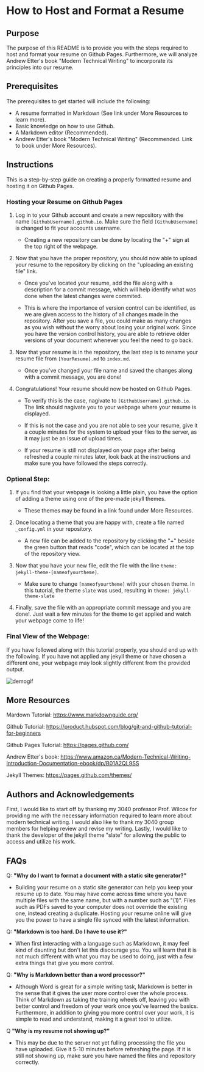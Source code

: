# How to Host and Format a Resume
## Purpose
The purpose of this README is to provide you with the steps required to host and format your resume on Github Pages. Furthermore, we will analyze Andrew Etter's book "Modern Technical Writing" to incorporate its principles into our resume. 
## Prerequisites
The prerequisites to get started will include the following:
- A resume formatted in Markdown (See link under More Resources to learn more).
- Basic knowledge on how to use Github.
- A Markdown editor (Recommended).
- Andrew Etter's book "Modern Technical Writing" (Recommended. Link to book under More Resources).
## Instructions

This is a step-by-step guide on creating a properly formatted resume and hosting it on Github Pages.       

### Hosting your Resume on Github Pages

  1. Log in to your Github account and create a new repository with the name `[GithubUsername].github.io`. Make sure the field `[GithubUsername]` is changed to fit your accounts username.
     
     - Creating a new repository can be done by locating the "+" sign at the top right of the webpage.
       
  3. Now that you have the proper repository, you should now able to upload your resume to the repository by clicking on the "uploading an existing file" link.
      
     - Once you've located your resume, add the file along with a description for a commit message, which will help identify what was done when the latest changes were commited.
       
     - This is where the importance of version control can be identified, as we are given access to the history of all changes made in the repository. After you save a file, you could make as many changes as you wish without the worry about losing your original work. Since you have the version control history, you are able to retrieve older versions of your document whenever you feel the need to go back. 
       
  5. Now that your resume is in the repository, the last step is to rename your resume file from `[YourResume].md` to `index.md`.

     - Once you've changed your file name and saved the changes along with a commit message, you are done!
    
  6. Congratulations! Your resume should now be hosted on Github Pages.

     - To verify this is the case, nagivate to `[GithubUsername].github.io`. The link should nagivate you to your webpage where your resume is displayed.
    
     - If this is not the case and you are not able to see your resume, give it a couple minutes for the system to upload your files to the server, as it may just be an issue of upload times.
    
     - If your resume is still not displayed on your page after being refreshed a couple minutes later, look back at the instructions and make sure you have followed the steps correctly.
    
### Optional Step:

  1. If you find that your webpage is looking a little plain, you have the option of adding a theme using one of the pre-made jekyll themes.

      - These themes may be found in a link found under More Resources.
      
  2. Once locating a theme that you are happy with, create a file named `_config.yml` in your repository.

      - A new file can be added to the repository by clicking the "+" beside the green button that reads "code", which can be located at the top of the repository view.
    
  3. Now that you have your new file, edit the file with the line `theme: jekyll-theme-[nameofyourtheme]`.

     - Make sure to change `[nameofyourtheme]` with your chosen theme. In this tutorial, the theme `slate` was used, resulting in `theme: jekyll-theme-slate`

  4. Finally, save the file with an appropriate commit message and you are done!. Just wait a few minutes for the theme to get applied and watch your webpage come to life!

### Final View of the Webpage:

  If you have followed along with this tutorial properly, you should end up with the following. If you have not applied any jekyll theme or have chosen a different one, your webpage may look slightly different from the provided output.

![demogif](https://github.com/limb0131/limb0131.github.io/assets/66758985/02b105f4-ebe8-4b2e-a255-1061d65bdba5)


## More Resources
Mardown Tutorial: https://www.markdownguide.org/

Github Tutorial: https://product.hubspot.com/blog/git-and-github-tutorial-for-beginners

Github Pages Tutorial: https://pages.github.com/

Andrew Etter's book: https://www.amazon.ca/Modern-Technical-Writing-Introduction-Documentation-ebook/dp/B01A2QL9SS

Jekyll Themes: https://pages.github.com/themes/

## Authors and Acknowledgements

  First, I would like to start off by thanking my 3040 professor Prof. Wilcox for providing me with the necessary information required to learn more about modern technical writing. I would also like to thank my 3040 group members for helping review and revise my writing. Lastly, I would like to thank the developer of the jekyll theme "slate" for allowing the public to access and utilize his work.
  
## FAQs

Q: **"Why do I want to format a document with a static site generator?"**

   - Building your resume on a static site generator can help you keep your resume up to date. You may have come across time where you have multiple files with the same name, but with a number such as "(1)". Files such as PDFs saved to your computer does not override the existing one, instead creating a duplicate. Hosting your resume online will give you the power to have a single file synced with the latest information.

Q: **"Markdown is too hard. Do I have to use it?"**

   - When first interacting with a language such as Markdown, it may feel kind of daunting but don't let this discourage you. You will learn that it is not much different with what you may be used to doing, just with a few extra things that give you more control.

Q: **"Why is Markdown better than a word processor?"**

   - Although Word is great for a simple writing task, Markdown is better in the sense that it gives the user more control over the whole process. Think of Markdown as taking the training wheels off, leaving you with better control and freedom of your work once you've learned the basics. Furthermore, in addition to giving you more control over your work, it is simple to read and understand, making it a great tool to utilize.

Q **"Why is my resume not showing up?"**

   - This may be due to the server not yet fulling processing the file you have uploaded. Give it 5-10 minutes before refreshing the page. If it is still not showing up, make sure you have named the files and repository correctly.

